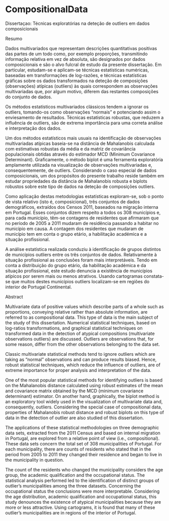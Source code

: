 # CompositionalData

Dissertaçao: Técnicas exploratórias na deteção de outliers em dados composicionais

Resumo

Dados multivariados que representam descrições quantitativas positivas das partes de um todo como, por exemplo proporções,
transmitindo informação relativa em vez de absoluta, são designados por dados composicionais e são o alvo fulcral de estudo da
presente dissertação. Em particular, estudam-se e aplicam-se técnicas estatísticas numéricas, baseadas em transformações de log-razões,
e técnicas estatísticas gráficas sobre os dados transformados na deteção de composições (observações) atípicas (outliers) às quais
correspondem as observações multivariadas que, por algum motivo, diferem das restantes composições do conjunto de dados.

Os métodos estatísticos multivariados clássicos tendem a ignorar os outliers, tomando-os como observações “normais” e potenciando
assim o enviesamento de resultados. Técnicas estatísticas robustas, que reduzem a influência de outliers, são de extrema importância
para uma correta análise e interpretação dos dados.

Um dos métodos estatísticos mais usuais na identificação de observações multivariadas atípicas baseia-se na distância de Mahalanobis
calculada com estimativas robustas da média e da matriz de covariância populacionais obtidas através do
estimador MCD (Minimum Covariance Determinant). Graficamente, o método biplot é uma ferramenta exploratória amplamente utilizada na
visualização de observações multivariadas e, consequentemente, de outliers. Considerando o caso especial de dados composicionais,
um dos propósitos do presente trabalho reside também em estudar propriedades da distância de Mahalanobis robusta e biplots robustos sobre este tipo de dados na deteção de composições outliers.

Como aplicação destas metodologias estatísticas exploram-se, sob o ponto de vista relativo (isto é, composicional), três conjuntos de
dados demográficos, extraídos dos Censos 2011, baseados na migração interna em Portugal. Esses conjuntos dizem respeito a todos
os 308 municípios e, para cada município, têm-se contagens de residentes que afirmaram que no período de 2005 a 2011 mudaram de
residência passando a habitar no município em causa. A contagem dos residentes que mudaram de município tem em conta o grupo etário,
a habilitação académica e a situação profissional.

A análise estatística realizada conduziu à identificação de grupos distintos de municípios outliers entre os três conjuntos de dados.
Relativamente à situação profissional as conclusões foram mais interpretáveis. Tendo em conta a distribuição do grupo etário,
da habilitação académica e da situação profissional, este estudo denuncia a existência de municípios atípicos por serem mais ou
menos atrativos. Usando cartogramas constata-se que muitos destes municípios outliers localizam-se em regiões do interior
de Portugal Continental.



Abstract

Multivariate data of positive values which describe parts of a whole such as proportions, conveying relative rather than absolute
information, are referred to as compositional data. This type of data is the main subject of the study of this dissertation.
Numerical statistical techniques, based on log-ratios transformations, and graphical statistical techniques on transformed data in
the detection of atypical compositions (multivariate observations outliers) are discussed. Outliers are observations that, for some
reason, differ from the other observations belonging to the data set.

Classic multivariate statistical methods tend to ignore outliers which are taking as “normal” observations and can produce results
biased. Hence, robust statistical techniques, which reduce the influence of outliers, are of extreme importance for proper analysis
and interpretation of the data.

One of the most popular statistical methods for identifying outliers is based on the Mahalanobis distance calculated using robust
estimates of the mean and covariance matrix obtained by the MCD (minimum covariance determinant) estimator. On another hand,
graphically, the biplot method is an exploratory tool widely used in the visualization of multivariate data and, consequently, outliers.
Considering the special case of compositional data, properties of Mahalanobis robust distance and robust biplots on this type of data
in the detection of outlier are also studied of this dissertation.

The applications of these statistical methodologies on three demographic data sets, extracted from the 2011 Census and based on
internal migration in Portugal, are explored from a relative point of view (i.e., compositional). These data sets concern the total
set of 308 municipalities of Portugal. For each municipality, there are counts of residents who stated that in the period from 2005 to
2011 they changed their residence and began to live in the municipality in question.

The count of the residents who changed the municipality considers the age group, the academic qualification and the occupational status.
The statistical analysis performed led to the identification of distinct groups of outlier’s municipalities among the three datasets.
Concerning the occupational status the conclusions were more interpretable. Considering the age distribution, academic qualification
and occupational status, this study denounces the existence of atypical municipalities because they are more or less attractive.
Using cartograms, it is found that many of these outlier’s municipalities are in regions of the interior of Portugal.
